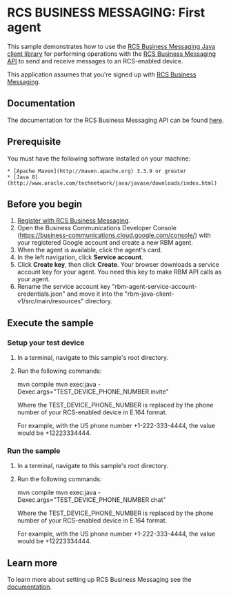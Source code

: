 # RCS BUSINESS MESSAGING: First agent

This sample demonstrates how to use the [RCS Business Messaging Java client library](https://github.com/google-business-communications/java-rcsbusinessmessaging) for performing operations
with the [RCS Business Messaging API](https://developers.google.com/business-communications/rcs-business-messaging/reference/rest)
to send and receive messages to an RCS-enabled device.

This application assumes that you're signed up with
[RCS Business Messaging](https://developers.google.com/business-communications/rcs-business-messaging/guides/get-started/register-partner).

## Documentation

The documentation for the RCS Business Messaging API can be found [here](https://developers.google.com/business-communications/rcs-business-messaging/reference/rest).

## Prerequisite

You must have the following software installed on your machine:

    * [Apache Maven](http://maven.apache.org) 3.3.9 or greater
    * [Java 8](http://www.oracle.com/technetwork/java/javase/downloads/index.html)

## Before you begin

1.  [Register with RCS Business Messaging](https://developers.google.com/business-communications/rcs-business-messaging/guides/get-started/register-partner).
1. Open the Business Communications Developer Console (https://business-communications.cloud.google.com/console/) with your registered
    Google account and create a new RBM agent.
1. When the agent is available, click the agent's card.
1. In the left navigation, click **Service account**.
1. Click **Create key**, then click **Create**. Your browser downloads a service account key for
    your agent. You need this key to make RBM API calls as your agent.
1. Rename the service account key "rbm-agent-service-account-credentials.json" and move it
    into the "rbm-java-client-v1/src/main/resources" directory.

## Execute the sample

### Setup your test device

1. In a terminal, navigate to this sample's root directory.

1. Run the following commands:

    mvn compile
    mvn exec:java -Dexec.args="TEST_DEVICE_PHONE_NUMBER invite"

    Where the TEST_DEVICE_PHONE_NUMBER is replaced by the phone number of your RCS-enabled device in E.164 format.
    
    For example, with the US phone number +1-222-333-4444, the value would be +12223334444.

### Run the sample

1. In a terminal, navigate to this sample's root directory.

1. Run the following commands:

    mvn compile
    mvn exec:java -Dexec.args="TEST_DEVICE_PHONE_NUMBER chat"

    Where the TEST_DEVICE_PHONE_NUMBER is replaced by the phone number of your RCS-enabled device in E.164 format.

    For example, with the US phone number +1-222-333-4444, the value would be +12223334444.

## Learn more

To learn more about setting up RCS Business Messaging see the
[documentation](https://developers.google.com/business-communications/rcs-business-messaging/guides/get-started/how-it-works).
